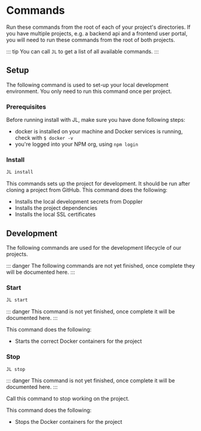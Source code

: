 # Commands

Run these commands from the root of each of your project's directories. If you have multiple projects, e.g. a backend api and a frontend user portal, you will need to run these commands from the root of both projects.

::: tip
You can call `JL` to get a list of all available commands.
:::

## Setup

The following command is used to set-up your local development environment. You only need to run this command once per project.

### Prerequisites

Before running install with JL, make sure you have done following steps:

- docker is installed on your machine and Docker services is running, check with `$ docker -v`
- you're logged into your NPM org, using `npm login`

### Install

```bash
JL install
```

This commands sets up the project for development. It should be run after cloning a project from GitHub. This command does the following:

* Installs the local development secrets from Doppler
* Installs the project dependencies
* Installs the local SSL certificates


## Development

The following commands are used for the development lifecycle of our projects.

::: danger
The following commands are not yet finished, once complete they will be documented here.
:::

### Start

```bash
JL start
```

::: danger
This command is not yet finished, once complete it will be documented here.
:::

This command does the following:

* Starts the correct Docker containers for the project

### Stop

```bash
JL stop
```

::: danger
This command is not yet finished, once complete it will be documented here.
:::

Call this command to stop working on the project.

This command does the following:

* Stops the Docker containers for the project
